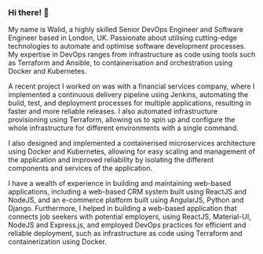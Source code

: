 ### Hi there! 👋

My name is Walid, a highly skilled Senior DevOps Engineer and Software Engineer based in London, UK. Passionate about utilising cutting-edge technologies to automate and optimise software development processes. My expertise in DevOps ranges from infrastructure as code using tools such as Terraform and Ansible, to containerisation and orchestration using Docker and Kubernetes.

A recent project I worked on was with a financial services company, where I implemented a continuous delivery pipeline using Jenkins, automating the build, test, and deployment processes for multiple applications, resulting in faster and more reliable releases. I also automated infrastructure provisioning using Terraform, allowing us to spin up and configure the whole infrastructure for different environments with a single command.

I also designed and implemented a containerised microservices architecture using Docker and Kubernetes, allowing for easy scaling and management of the application and improved reliability by isolating the different components and services of the application.

I have a wealth of experience in building and maintaining web-based applications, including a web-based CRM system built using ReactJS and NodeJS, and an e-commerce platform built using AngularJS, Python and Django. Furthermore, I helped in building a web-based application that connects job seekers with potential employers, using ReactJS, Material-UI, NodeJS and Express.js, and employed DevOps practices for efficient and reliable deployment, such as infrastructure as code using Terraform and containerization using Docker.

